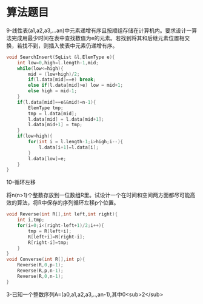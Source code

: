 # 算法题目

9-线性表\(a1,a2,a3,...an\)中元素递增有序且按顺组存储在计算机内。要求设计一算法完成用最少时间在表中查找数值为e的元素。若找到将其和后继元素位置相交换，若找不到，则插入使表中元素仍递增有序。

```cpp
void SearchInsert(SqList &l,ElemType e){    
    int low=0,high=l.length-1,mid;
    while(low<=high){
        mid = (low+high)/2;
        if(l.data[mid]==e) break;
        else if(l.data[mid]>e) low = mid+1;
        else high = mid-1;
    }
    if(l.data[mid]==e&&mid!=n-1){
        ElemType tmp;
        tmp = l.data[mid];
        l.data[mid] = l.data[mid+1];
        l.data[mid+1] = tmp;
    }
    if(low>high){
        for(int i = l.length-1;i>high;i--){
            l.data[i+1]=l.data[i];
        }
        l.data[low]=e;
    }
}
```

10-循环左移

将n\(n&gt;1\)个整数存放到一位数组R里。试设计一个在时间和空间两方面都尽可能高效的算法，将R中保存的序列循环左移p个位置。

```c
void Reverse(int R[],int left,int right){
    int i,tmp;
    for(i=0;i<(right-left+1)/2;i++){
        tmp = R[left+i];
        R[left+i]=R[right-i];
        R[right-i]=tmp;
    }
}
void Converse(int R[],int p){
    Reverse(R,0,p-1);
    Reverse(R,p,n-1);
    Reverse(R,0,n-1);
}
```

3-已知一个整数序列A=\(a0,a1,a2,a3,..,an-1\),其中0&lt;sub&gt;2&lt;/sub&gt;



